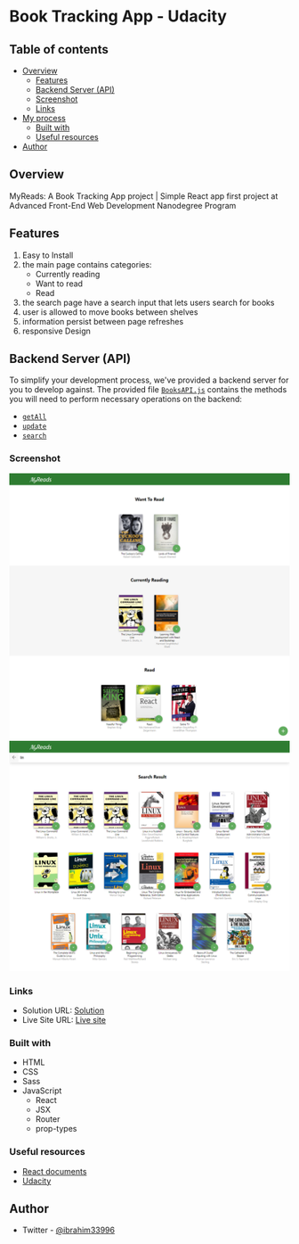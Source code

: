 # Book Tracking App - Udacity 

## Table of contents

- [Overview](#overview)
  - [Features](#Features)
  - [Backend Server (API)](#Backend-Server-(API))
  - [Screenshot](#screenshot)
  - [Links](#links)
- [My process](#my-process)
  - [Built with](#built-with)
  - [Useful resources](#useful-resources)
- [Author](#author)

## Overview
MyReads: A Book Tracking App project | Simple React app
first project at Advanced Front-End Web Development Nanodegree Program

## Features

1. Easy to Install
2. the main page contains categories:
    - Currently reading
    - Want to read
    - Read
3. the search page have a search input that lets users search for books
4. user is allowed to move books between shelves 
5. information persist between page refreshes
6. responsive Design

## Backend Server (API)

To simplify your development process, we've provided a backend server for you to develop against. The provided file [`BooksAPI.js`](src/BooksAPI.js) contains the methods you will need to perform necessary operations on the backend:

* [`getAll`](#getall)
* [`update`](#update)
* [`search`](#search)

### Screenshot

![](./screenshot/home.png)
![](./screenshot/search.png)

### Links

- Solution URL: [Solution](https://github.com/joey493/Book-Tracking-App-Udacity)
- Live Site URL: [Live site](https://wizardly-albattani-fe24ca.netlify.app/)

### Built with

- HTML
-  CSS
  - Sass
- JavaScript
  -  React
    -  JSX
    -  Router
    - prop-types

### Useful resources

- [React documents](https://reactjs.org/)
- [Udacity](https://www.udacity.com/)

## Author

<!-- - Website - [Add your name here](https://www.your-site.com) -->
- Twitter - [@ibrahim33996](https://twitter.com/ibrahim33996)
